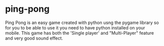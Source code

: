 # ping-pong
Ping Pong is an easy game created with python usng the pygame library so for you to be able to use it you need to have python installed
on your mobile. This game has both the 'Single player' and "Multi-Player" feature and very good sound effect.
